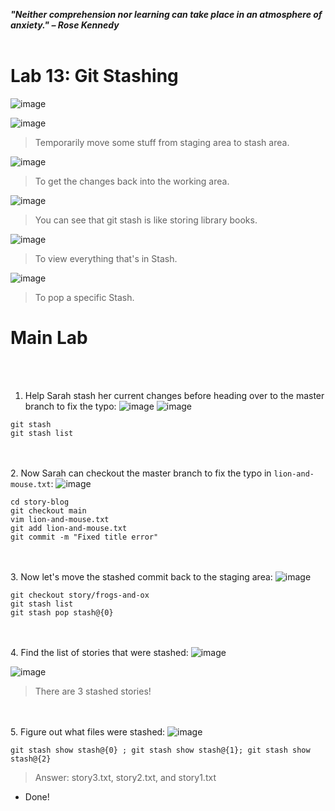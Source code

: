 ***"Neither comprehension nor learning can take place in an atmosphere of anxiety." – Rose Kennedy***
<br><br>

# Lab 13: Git Stashing
![image](https://github.com/user-attachments/assets/d5b25b33-fe77-4c07-bb3a-b0220abe0d27) 

![image](https://github.com/user-attachments/assets/4f1ecb72-00b1-4104-8dcd-38bf389dc37c)
>Temporarily move some stuff from staging area to stash area.

![image](https://github.com/user-attachments/assets/cd912a14-ef90-4c87-9116-ee01297923ab)
>To get the changes back into the working area.

![image](https://github.com/user-attachments/assets/4107c74f-319e-4a1e-8973-c222c9d92f08)
>You can see that git stash is like storing library books.

![image](https://github.com/user-attachments/assets/0fc05788-a73b-460f-9794-f4b38afde4d1)
>To view everything that's in Stash.

![image](https://github.com/user-attachments/assets/b9dadebc-6b56-4001-90d5-9990d89d2cb2)
>To pop a specific Stash.

# Main Lab

<br><br>
1. Help Sarah stash her current changes before heading over to the master branch to fix the typo:
![image](https://github.com/user-attachments/assets/e7b06dee-d362-4ca2-a770-0d128209e137)
![image](https://github.com/user-attachments/assets/5be845bf-8eda-4fab-a49c-476ec7173e45)

```
git stash
git stash list
```
<br><br>
2. Now Sarah can checkout the master branch to fix the typo in `lion-and-mouse.txt`:
![image](https://github.com/user-attachments/assets/f61d7749-2218-436e-a3ca-642e177b6ba8)
```
cd story-blog
git checkout main
vim lion-and-mouse.txt
git add lion-and-mouse.txt
git commit -m "Fixed title error"
```

<br><br>
3. Now let's move the stashed commit back to the staging area:
![image](https://github.com/user-attachments/assets/ffe3960b-3287-4d22-94a4-4a971aa645c7)
```
git checkout story/frogs-and-ox
git stash list
git stash pop stash@{0}
```

<br><br>
4. Find the list of stories that were stashed:
![image](https://github.com/user-attachments/assets/8eec01eb-217b-4f80-a9b7-d2aa9c9ca26f)

![image](https://github.com/user-attachments/assets/db51f4bc-4140-47b9-bc31-fcf3a0500049)
>There are 3 stashed stories!

<br><br>
5. Figure out what files were stashed:
![image](https://github.com/user-attachments/assets/203e6e4d-fb5c-4642-ba40-17b90a8cfab7)
```
git stash show stash@{0} ; git stash show stash@{1}; git stash show stash@{2}
```
>Answer: story3.txt, story2.txt, and story1.txt

* Done!
